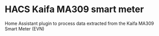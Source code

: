 # HACS Kaifa MA309 smart meter
Home Assistant plugin to process data extracted from the Kaifa MA309 Smart Meter (EVN)
